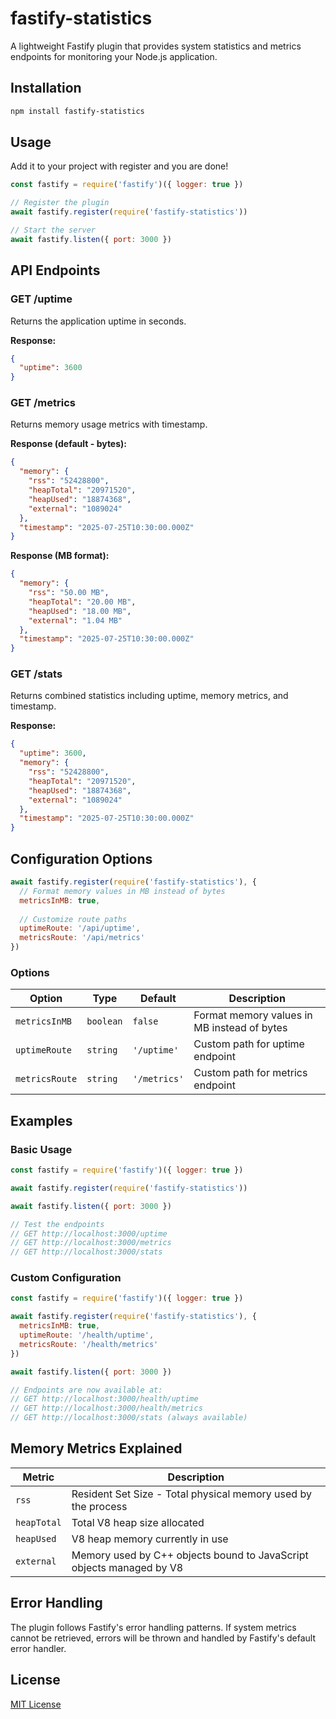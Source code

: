 # fastify-statistics

A lightweight Fastify plugin that provides system statistics and metrics endpoints for monitoring your Node.js application.

## Installation

```bash
npm install fastify-statistics
```

## Usage

Add it to your project with register and you are done!

```javascript
const fastify = require('fastify')({ logger: true })

// Register the plugin
await fastify.register(require('fastify-statistics'))

// Start the server
await fastify.listen({ port: 3000 })
```

## API Endpoints

### GET /uptime

Returns the application uptime in seconds.

**Response:**
```json
{
  "uptime": 3600
}
```

### GET /metrics

Returns memory usage metrics with timestamp.

**Response (default - bytes):**
```json
{
  "memory": {
    "rss": "52428800",
    "heapTotal": "20971520",
    "heapUsed": "18874368",
    "external": "1089024"
  },
  "timestamp": "2025-07-25T10:30:00.000Z"
}
```

**Response (MB format):**
```json
{
  "memory": {
    "rss": "50.00 MB",
    "heapTotal": "20.00 MB",
    "heapUsed": "18.00 MB",
    "external": "1.04 MB"
  },
  "timestamp": "2025-07-25T10:30:00.000Z"
}
```

### GET /stats

Returns combined statistics including uptime, memory metrics, and timestamp.

**Response:**
```json
{
  "uptime": 3600,
  "memory": {
    "rss": "52428800",
    "heapTotal": "20971520",
    "heapUsed": "18874368",
    "external": "1089024"
  },
  "timestamp": "2025-07-25T10:30:00.000Z"
}
```

## Configuration Options

```javascript
await fastify.register(require('fastify-statistics'), {
  // Format memory values in MB instead of bytes
  metricsInMB: true,
  
  // Customize route paths
  uptimeRoute: '/api/uptime',
  metricsRoute: '/api/metrics'
})
```

### Options

| Option          | Type        | Default      | Description                                    |
|-----------------|-------------|--------------|------------------------------------------------|
| `metricsInMB`   | `boolean`   | `false`      | Format memory values in MB instead of bytes    |
| `uptimeRoute`   | `string`    |  `'/uptime'` | Custom path for uptime endpoint                |
| `metricsRoute`  | `string`    | `'/metrics'` | Custom path for metrics endpoint               |

## Examples

### Basic Usage

```javascript
const fastify = require('fastify')({ logger: true })

await fastify.register(require('fastify-statistics'))

await fastify.listen({ port: 3000 })

// Test the endpoints
// GET http://localhost:3000/uptime
// GET http://localhost:3000/metrics
// GET http://localhost:3000/stats
```

### Custom Configuration

```javascript
const fastify = require('fastify')({ logger: true })

await fastify.register(require('fastify-statistics'), {
  metricsInMB: true,
  uptimeRoute: '/health/uptime',
  metricsRoute: '/health/metrics'
})

await fastify.listen({ port: 3000 })

// Endpoints are now available at:
// GET http://localhost:3000/health/uptime
// GET http://localhost:3000/health/metrics
// GET http://localhost:3000/stats (always available)
```


## Memory Metrics Explained

| Metric      | Description                                                          |
|-------------|----------------------------------------------------------------------|
| `rss`       | Resident  Set Size - Total physical memory used by the process       |
| `heapTotal` | Total V8 heap size allocated                                         |
| `heapUsed`  | V8 heap memory currently in use                                      |
| `external`  | Memory used by C++ objects bound to JavaScript objects managed by V8 |

## Error Handling

The plugin follows Fastify's error handling patterns. If system metrics cannot be retrieved, errors will be thrown and handled by Fastify's default error handler.

## License

[MIT License](https://github.com/leandroandrade/fastify-statistics/blob/main/LICENSE/)
